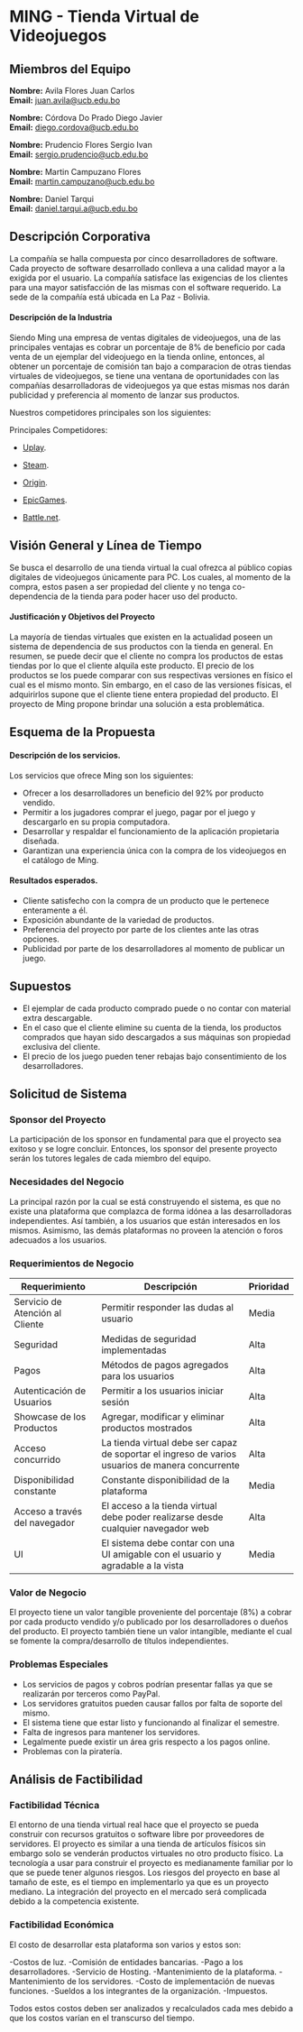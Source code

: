 # MING - Tienda Virtual de Videojuegos

## Miembros del Equipo
**Nombre:** Avila Flores Juan Carlos  
**Email:** juan.avila@ucb.edu.bo


**Nombre:** Córdova Do Prado Diego Javier  
**Email:** diego.cordova@ucb.edu.bo


**Nombre:** Prudencio Flores Sergio Ivan  
**Email:** sergio.prudencio@ucb.edu.bo


**Nombre:** Martin Campuzano Flores  
**Email:** martin.campuzano@ucb.edu.bo


**Nombre:** Daniel Tarqui  
**Email:** daniel.tarqui.a@ucb.edu.bo

## Descripción Corporativa 

La compañía se halla compuesta por cinco desarrolladores de software. Cada proyecto de software desarrollado conlleva a una calidad mayor a la exigida por el usuario. La compañía satisface las exigencias de los clientes para una mayor satisfacción de las mismas con el software requerido. La sede de la compañía está ubicada en La Paz - Bolivia.

#### Descripción de la Industria

Siendo Ming una empresa de ventas digitales de videojuegos, una de las principales ventajas es cobrar un porcentaje de 8% de beneficio por cada venta de un ejemplar del videojuego en la tienda online, entonces, al obtener un porcentaje de comisión tan bajo a comparacion de otras tiendas virtuales de videojuegos, se tiene una ventana de oportunidades con las compañías desarrolladoras de videojuegos ya que estas mismas nos darán publicidad  y preferencia al momento de lanzar sus productos. 

Nuestros competidores principales son los siguientes:

Principales Competidores:


  * [Uplay](https://uplay.ubisoft.com/ "Uplay's Homepage").

  * [Steam](https://store.steampowered.com/ "Steam's Homepage").

  * [Origin](https://www.origin.com/mex/en-us/store "Origin's Homepage").

  * [EpicGames](https://www.epicgames.com/site/en-US/home  "EpicGames's Homepage").

  * [Battle.net](https://www.blizzard.com/en-us/?ref=other  "Blizzard’s Homepage").

## Visión General y Línea de Tiempo

Se busca el desarrollo de una tienda virtual la cual ofrezca al público copias digitales de videojuegos únicamente para PC. Los cuales, al momento de la compra, estos pasen a ser propiedad del cliente y no tenga co-dependencia de la tienda para poder hacer uso del producto.


#### Justificación y Objetivos del Proyecto

La mayoría de tiendas virtuales que existen en la actualidad poseen un sistema de dependencia de sus productos con la tienda en general. En resumen, se puede decir que el cliente no compra los productos de estas tiendas por lo que el cliente alquila este producto. El precio de los productos se los puede comparar con sus respectivas versiones en físico el cual es el mismo monto. Sin embargo, en el caso de las versiones físicas,  el adquirirlos supone que el cliente tiene entera propiedad del producto. El proyecto de Ming propone brindar una solución a esta problemática.

## Esquema de la Propuesta
#### Descripción de los servicios.

Los servicios que ofrece Ming son los siguientes:

  * Ofrecer a los desarrolladores un beneficio del 92% por producto vendido.
  * Permitir a los jugadores comprar el juego, pagar por el juego y descargarlo en su propia computadora. 
  * Desarrollar y respaldar el funcionamiento de la aplicación propietaria diseñada.
  * Garantizan una experiencia única con la compra de los videojuegos en el catálogo de Ming.

#### Resultados esperados.

  - Cliente satisfecho con la compra de un producto que le pertenece enteramente a él.
  - Exposición abundante de la variedad de productos.
  - Preferencia del proyecto por parte de los clientes ante las otras opciones.
  - Publicidad por parte de los desarrolladores al momento de publicar un juego.

## Supuestos
  - El ejemplar de cada producto comprado puede o no contar con material extra descargable.
  - En el caso que el cliente elimine su cuenta de la tienda, los productos comprados que hayan sido descargados a sus máquinas son propiedad exclusiva del cliente.
  - El precio de los juego pueden tener rebajas bajo consentimiento de los desarrolladores.

## Solicitud de Sistema  

### Sponsor del Proyecto 

La participación de los sponsor en fundamental para que el proyecto sea exitoso y se logre concluir. Entonces, los sponsor del presente proyecto serán los tutores legales de cada miembro del equipo.

### Necesidades del Negocio 

La principal razón por la cual se está construyendo el sistema, es que no existe una plataforma que complazca de forma idónea a las desarrolladoras independientes. Así también, a los usuarios que están interesados en los mismos. Asimismo, las demás plataformas no proveen la atención o foros adecuados a los usuarios. 

### Requerimientos de Negocio

Requerimiento | Descripción | Prioridad
------------ | ------------- | -------------
Servicio de Atención al Cliente | Permitir responder las dudas al usuario | Media
Seguridad | Medidas de seguridad implementadas | Alta
Pagos | Métodos de pagos agregados para los usuarios | Alta
Autenticación de Usuarios | Permitir a los usuarios iniciar sesión  | Alta
Showcase de los Productos | Agregar, modificar y eliminar productos mostrados | Alta
Acceso concurrido | La tienda virtual debe ser capaz de soportar el ingreso de varios usuarios de manera concurrente | Alta
Disponibilidad constante | Constante disponibilidad de la plataforma | Media
Acceso a través del navegador | El acceso a la tienda virtual debe poder realizarse desde cualquier navegador web | Alta 
UI | El sistema debe contar con una UI amigable con el usuario y agradable a la vista | Media


### Valor de Negocio 

El proyecto tiene un valor tangible proveniente del porcentaje (8%) a cobrar por cada producto vendido y/o publicado por los desarrolladores o dueños del producto. El proyecto también tiene un valor intangible, mediante el cual se fomente la compra/desarrollo de títulos independientes. 
 
### Problemas Especiales

* Los servicios de pagos y cobros podrían presentar fallas ya que se realizarán por terceros como PayPal.
* Los servidores gratuitos pueden causar fallos por falta de soporte del mismo.
* El sistema tiene que estar listo y funcionando al finalizar el semestre.
* Falta de ingresos para mantener los servidores.
* Legalmente puede existir un área gris respecto a los pagos online.
* Problemas con la piratería.

## Análisis de Factibilidad

### Factibilidad Técnica

El entorno de una tienda virtual real hace que el proyecto se pueda construir con recursos gratuitos o software libre por proveedores de servidores. El proyecto es similar a una tienda de artículos físicos sin embargo solo se venderán productos virtuales no otro producto físico. La tecnología a usar para construir el proyecto es medianamente familiar por lo que se puede tener algunos riesgos.
Los riesgos del proyecto en base al tamaño de este, es el tiempo en implementarlo ya que es un proyecto mediano. La integración del proyecto en el mercado será complicada debido a la competencia existente.

### Factibilidad Económica

El costo de desarrollar esta plataforma son varios y estos son:

-Costos de luz.
-Comisión de entidades bancarias.
-Pago a los desarrolladores.
-Servicio de Hosting.
-Mantenimiento de la plataforma.
-Mantenimiento de los servidores.
-Costo de implementación de nuevas funciones.
-Sueldos a los integrantes de la organización.
-Impuestos.

Todos estos costos deben ser analizados y recalculados cada mes debido a que los costos varían en el transcurso del tiempo.




